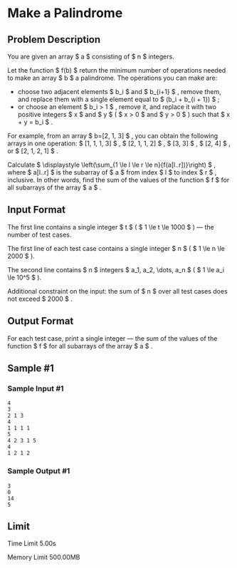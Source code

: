 # Make a Palindrome

## Problem Description

You are given an array $ a $ consisting of $ n $ integers.

Let the function $ f(b) $ return the minimum number of operations needed to make an array $ b $ a palindrome. The operations you can make are:

- choose two adjacent elements $ b_i $ and $ b_{i+1} $ , remove them, and replace them with a single element equal to $ (b_i + b_{i + 1}) $ ;
- or choose an element $ b_i > 1 $ , remove it, and replace it with two positive integers $ x $ and $ y $ ( $ x > 0 $ and $ y > 0 $ ) such that $ x + y = b_i $ .

For example, from an array $ b=[2, 1, 3] $ , you can obtain the following arrays in one operation: $ [1, 1, 1, 3] $ , $ [2, 1, 1, 2] $ , $ [3, 3] $ , $ [2, 4] $ , or $ [2, 1, 2, 1] $ .

Calculate $ \displaystyle \left(\sum_{1 \le l \le r \le n}{f(a[l..r])}\right) $ , where $ a[l..r] $ is the subarray of $ a $ from index $ l $ to index $ r $ , inclusive. In other words, find the sum of the values of the function $ f $ for all subarrays of the array $ a $ .

## Input Format

The first line contains a single integer $ t $ ( $ 1 \le t \le 1000 $ ) — the number of test cases.

The first line of each test case contains a single integer $ n $ ( $ 1 \le n \le 2000 $ ).

The second line contains $ n $ integers $ a_1, a_2, \dots, a_n $ ( $ 1 \le a_i \le 10^5 $ ).

Additional constraint on the input: the sum of $ n $ over all test cases does not exceed $ 2000 $ .

## Output Format

For each test case, print a single integer — the sum of the values of the function $ f $ for all subarrays of the array $ a $ .

## Sample #1

### Sample Input #1

```
4
3
2 1 3
4
1 1 1 1
5
4 2 3 1 5
4
1 2 1 2
```

### Sample Output #1

```
3
0
14
5
```

## Limit



Time Limit
5.00s

Memory Limit
500.00MB